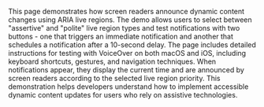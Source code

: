 This page demonstrates how screen readers announce dynamic content changes using ARIA live regions. The demo allows users to select between "assertive" and "polite" live region types and test notifications with two buttons - one that triggers an immediate notification and another that schedules a notification after a 10-second delay. The page includes detailed instructions for testing with VoiceOver on both macOS and iOS, including keyboard shortcuts, gestures, and navigation techniques. When notifications appear, they display the current time and are announced by screen readers according to the selected live region priority. This demonstration helps developers understand how to implement accessible dynamic content updates for users who rely on assistive technologies.

<!-- Generated from commit: 30ad8d445379deeab726dc7d6c94a67e18de2f32 -->